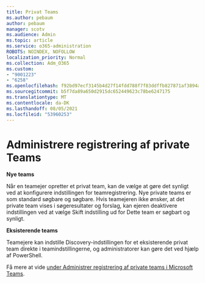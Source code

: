 ```yaml
---
title: Privat Teams
ms.author: pebaum
author: pebaum
manager: scotv
ms.audience: Admin
ms.topic: article
ms.service: o365-administration
ROBOTS: NOINDEX, NOFOLLOW
localization_priority: Normal
ms.collection: Adm_O365
ms.custom:
- "9001223"
- "6258"
ms.openlocfilehash: f92bd97ecf3145b4d27f14fdd788f7f83ddffb827871af3894aec78ba30f6a48
ms.sourcegitcommit: b5f7da89a650d2915dc652449623c78be6247175
ms.translationtype: MT
ms.contentlocale: da-DK
ms.lasthandoff: 08/05/2021
ms.locfileid: "53960253"
---
```

# <a name="managing-discovery-of-private-teams"></a>Administrere registrering af private Teams

**Nye teams**

Når en teamejer opretter et privat team, kan de vælge at gøre det synligt ved at konfigurere indstillingen for teamregistrering. Nye private teams er som standard søgbare og søgbare. Hvis teamejeren ikke ønsker, at det private team vises i søgeresultater og forslag, kan ejeren deaktivere indstillingen ved at vælge Skift indstilling ud for Dette team er søgbart og synligt.  

**Eksisterende teams**

Teamejere kan indstille Discovery-indstillingen for et eksisterende privat team direkte i teamindstillingerne, og administratorer kan gøre det ved hjælp af PowerShell.  

Få mere at vide [under Administrer registrering af private teams i Microsoft Teams](https://docs.microsoft.com/microsoftteams/manage-discovery-of-private-teams).
